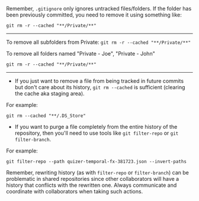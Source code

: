 
Remember, `.gitignore` only ignores untracked files/folders. If the folder has been previously committed, you need to remove it using something like:
```
git rm -r --cached "**/Private/**"
```

---

To remove all subfolders from Private:
`git rm -r --cached "**/Private/**"`

To remove all folders named "Private - Joe", "Private - John"
```
git rm -r --cached "**/Private/**"
```

---


- If you just want to remove a file from being tracked in future commits but don't care about its history, `git rm --cached` is sufficient (clearing the cache aka staging area).


For example:
```
git rm --cached "**/.DS_Store"
```

    
- If you want to purge a file completely from the entire history of the repository, then you'll need to use tools like `git filter-repo` or `git filter-branch`.


For example:
```
git filter-repo --path quizer-temporal-fx-381723.json --invert-paths
```


Remember, rewriting history (as with `filter-repo` or `filter-branch`) can be problematic in shared repositories since other collaborators will have a history that conflicts with the rewritten one. Always communicate and coordinate with collaborators when taking such actions.